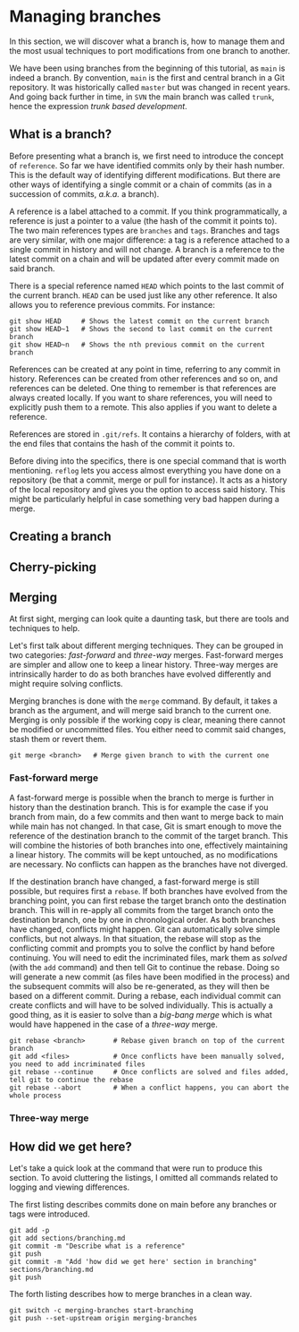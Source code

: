# Managing branches

In this section, we will discover what a branch is, how to manage them and the most usual techniques to port
modifications from one branch to another.

We have been using branches from the beginning of this tutorial, as `main` is indeed a branch. By convention,
`main` is the first and central branch in a Git repository. It was historically called `master` but was changed in
recent years. And going back further in time, in `SVN` the main branch was called `trunk`, hence the expression *trunk
based development*.

## What is a branch?

Before presenting what a branch is, we first need to introduce the concept of `reference`. So far we have identified
commits only by their hash number. This is the default way of identifying different modifications. But there are other
ways of identifying a single commit or a chain of commits (as in a succession of commits, *a.k.a.* a branch).

A reference is a label attached to a commit. If you think programmatically, a reference is just a pointer to a value
(the hash of the commit it points to). The two main references types are `branches` and `tags`. Branches and tags are
very similar, with one major difference: a tag is a reference attached to a single commit in history and will not
change. A branch is a reference to the latest commit on a chain and will be updated after every commit made on said
branch. 

There is a special reference named `HEAD` which points to the last commit of the current branch. `HEAD` can be used just
like any other reference. It also allows you to reference previous commits. For instance:

```shell
git show HEAD     # Shows the latest commit on the current branch
git show HEAD~1   # Shows the second to last commit on the current branch
git show HEAD~n   # Shows the nth previous commit on the current branch
```

References can be created at any point in time, referring to any commit in history. References can be created from
other references and so on, and references can be deleted. One thing to remember is that references are always created
locally. If you want to share references, you will need to explicitly push them to a remote. This also applies if you
want to delete a reference.

References are stored in `.git/refs`. It contains a hierarchy of folders, with at the end files that contains the hash
of the commit it points to.

Before diving into the specifics, there is one special command that is worth mentioning. `reflog` lets you access
almost everything you have done on a repository (be that a commit, merge or pull for instance). It acts as a history
of the local repository and gives you the option to access said history. This might be particularly helpful in case
something very bad happen during a merge.

## Creating a branch

## Cherry-picking

## Merging

At first sight, merging can look quite a daunting task, but there are tools and techniques to help. 

Let's first talk about different merging techniques. They can be grouped in two categories: *fast-forward* and
*three-way* merges. Fast-forward merges are simpler and allow one to keep a linear history. Three-way merges are
intrinsically harder to do as both branches have evolved differently and might require solving conflicts.

Merging branches is done with the `merge` command. By default, it takes a branch as the argument, and will merge said
branch to the current one. Merging is only possible if the working copy is clear, meaning there cannot be modified or
uncommitted files. You either need to commit said changes, stash them or revert them.

```shell
git merge <branch>   # Merge given branch to with the current one
```

### Fast-forward merge

A fast-forward merge is possible when the branch to merge is further in history than the destination branch. This is for
example the case if you branch from main, do a few commits and then want to merge back to main while main has not
changed. In that case, Git is smart enough to move the reference of the destination branch to the commit of the target
branch. This will combine the histories of both branches into one, effectively maintaining a linear history. The commits
will be kept untouched, as no modifications are necessary. No conflicts can happen as the branches have not diverged.

If the destination branch have changed, a fast-forward merge is still possible, but requires first a `rebase`. If both
branches have evolved from the branching point, you can first rebase the target branch onto the destination branch. This
will in re-apply all commits from the target branch onto the destination branch, one by one in chronological order. As
both branches have changed, conflicts might happen. Git can automatically solve simple conflicts, but not always. In
that situation, the rebase will stop as the conflicting commit and prompts you to solve the conflict by hand before
continuing. You will need to edit the incriminated files, mark them as *solved* (with the `add` command) and then tell
Git to continue the rebase. Doing so will generate a new commit (as files have been modified in the process) and the
subsequent commits will also be re-generated, as they will then be based on a different commit. During a rebase, each
individual commit can create conflicts and will have to be solved individually. This is actually a good thing, as it is
easier to solve than a *big-bang merge* which is what would have happened in the case of a *three-way* merge.

```shell
git rebase <branch>       # Rebase given branch on top of the current branch
git add <files>           # Once conflicts have been manually solved, you need to add incriminated files
git rebase --continue     # Once conflicts are solved and files added, tell git to continue the rebase
git rebase --abort        # When a conflict happens, you can abort the whole process
```

### Three-way merge

## How did we get here?

Let's take a quick look at the command that were run to produce this section. To avoid cluttering the listings, I
omitted all commands related to logging and viewing differences.

The first listing describes commits done on main before any branches or tags were introduced.

```shell
git add -p
git add sections/branching.md
git commit -m "Describe what is a reference"
git push
git commit -m "Add 'how did we get here' section in branching" sections/branching.md
git push
```

The forth listing describes how to merge branches in a clean way.

```shell
git switch -c merging-branches start-branching
git push --set-upstream origin merging-branches
```